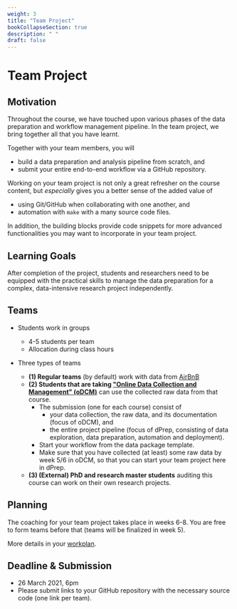 ```yaml
---
weight: 3
title: "Team Project"
bookCollapseSection: true
description: " "
draft: false
---
```


# Team Project

## Motivation

Throughout the course, we have touched upon various phases of the data preparation and workflow management pipeline. In the team project, we bring together all that you have learnt.

Together with your team members, you will
- build a data preparation and analysis pipeline from scratch, and
- submit your entire end-to-end workflow via a GitHub repository.

Working on your team project is not only a great refresher on the course content, but *especially* gives you a better sense of the added value of
- using Git/GitHub when collaborating with one another, and
- automation with `make` with a many source code files.

In addition, the building blocks provide code snippets for more advanced functionalities you may want to incorporate in your team project.

## Learning Goals

After completion of the project, students and researchers need to be equipped with the practical skills to manage the data preparation for a complex, data-intensive research project independently.

## Teams

- Students work in groups
  - 4-5 students per team
  - Allocation during class hours

- Three types of teams
  - __(1) Regular teams__ (by default) work with data from [AirBnB](airbnb.md)
  - __(2) Students that are taking ["Online Data Collection and Management" (oDCM)](https://odcm.hannesdatta.com)__ can use the collected raw data from that course.
      - The submission (one for each course) consist of
          - your data collection, the raw data, and its documentation (focus of oDCM), and
          - the entire project pipeline (focus of dPrep, consisting of data exploration, data preparation, automation and deployment).
      - Start your workflow from the data package template.
      - Make sure that you have collected (at least) some raw data by week 5/6 in oDCM, so that you can start your team project here in dPrep.
  - __(3) (External) PhD and research master students__ auditing this course can work on their own research projects.

## Planning

The coaching for your team project takes place in weeks 6-8. You are free to form teams before that (teams will be finalized in week 5).

More details in your [workplan](workplan.md).

<!--
You can sign up for optional team meetings with the course instructor in weeks 6-8 to gather feedback on your project. Details on how to register for a time slot will be provided to you at a later stage.
-->

## Deadline & Submission
- 26 March 2021, 6pm
- Please submit links to your GitHub repository with the necessary source code (one link per team).
